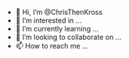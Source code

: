- 👋 Hi, I’m @ChrisThenKross
- 👀 I’m interested in ...
- 🌱 I’m currently learning ...
- 💞️ I’m looking to collaborate on ...
- 📫 How to reach me ...

<!---
ChrisThenKross/ChrisThenKross is a ✨ special ✨ repository because its `README.md` (this file) appears on your GitHub profile.
You can click the Preview link to take a look at your changes.
--->
